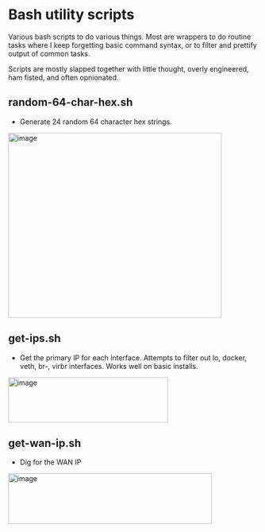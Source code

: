# Bash utility scripts
Various bash scripts to do various things. Most are wrappers to do routine tasks where I keep forgetting basic command syntax, or to filter and prettify output of common tasks. 

Scripts are mostly slapped together with little thought, overly engineered, ham fisted, and often opnionated.   

## random-64-char-hex.sh
- Generate 24 random 64 character hex strings.
<img width="430" height="372" alt="image" src="https://github.com/user-attachments/assets/e475b6a2-758c-4e9d-aa9c-2035444bd6af" />


## get-ips.sh
- Get the primary IP for each interface. Attempts to filter out lo, docker, veth, br-, virbr interfaces. Works well on basic installs.
<img width="322" height="91" alt="image" src="https://github.com/user-attachments/assets/b2e1631b-73b3-4455-99aa-e0aec35729c9" />

## get-wan-ip.sh
- Dig for the WAN IP
<img width="410" height="102" alt="image" src="https://github.com/user-attachments/assets/26cd9546-efd0-49a0-a061-7ff19129f60a" />
